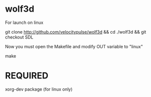 # wolf3d

For launch on linux

git clone http://github.com/velocitypulse/wolf3d && cd ./wolf3d && git checkout SDL

Now you must open the Makefile and modify OUT variable to "linux"

make

# REQUIRED 

xorg-dev package (for linux only)
